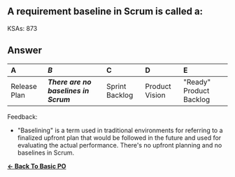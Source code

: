 ## A requirement baseline in Scrum is called a:

KSAs: 873

## Answer
| A | ***B*** | C | D | E |
| :--- | :--- | :--- | :--- | :--- |
| Release Plan | ***There are no baselines in Scrum*** | Sprint Backlog | Product Vision | "Ready" Product Backlog |


Feedback:

- "Baselining" is a term used in traditional environments for referring to a finalized upfront plan that would be followed in the future and used for evaluating the actual performance. There's no upfront planning and no baselines in Scrum.

[**<- Back To Basic PO**](../../../Basic_PO.md)

